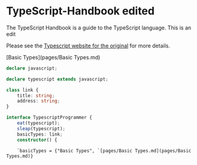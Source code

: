 # TypeScript-Handbook edited

The TypeScript Handbook is a guide to the TypeScript language.  This is an edit

Please see the [Typescript website for the original](https://www.typescriptlang.org) for more details.

[Basic Types](pages/Basic Types.md)

```ts
declare javascript;

declare typescript extends javascript;

class link {
    title: string;
    address: string;
}

interface TypescriptProgrammer {
    eat(typescript);
    sleap(typescript);
    basicTypes: link;
    constructor() {
```
        `basicTypes = {"Basic Types", `[pages/Basic Types.md](pages/Basic Types.md)}
        

        
        
    
